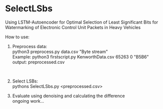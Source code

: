 # SelectLSbs
Using LSTM-Autoencoder for Optimal Selection of Least Significant Bits for Watermarking of Electronic Control Unit Packets in Heavy Vehicles
</br>

How to use:</br>
1. Preprocess data: </br>
python3 preprocess.py data.csv <PGN> <SPN> "Byte stream"</br>
Example: python3 firstscript.py KenworthData.csv 65263 0 "B5B6" </br>
output: preprocessed.csv </br>
</br>

2. Select LSBs:</br>
pythons SelectLSbs.py <preprocessed.csv> </br>

3. Evaluate using denoising and calculating the difference </br>
ongoing work...


